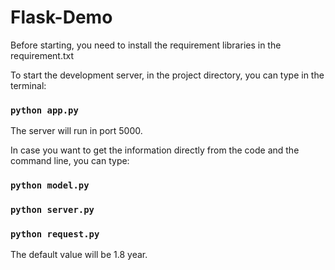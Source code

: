 # Flask-Demo

Before starting, you need to install the requirement libraries in the requirement.txt

To start the development server, in the project directory, you can type in the terminal:

### `python app.py`

The server will run in port 5000.

In case you want to get the information directly from the code and the command line, you can type:

### `python model.py`
### `python server.py`
### `python request.py`

The default value will be 1.8 year.
